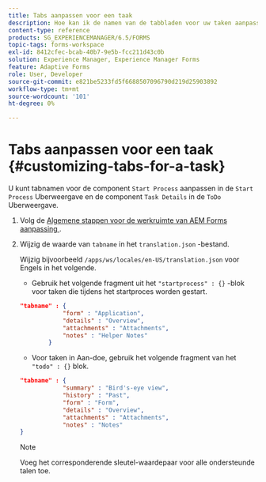 ```yaml
---
title: Tabs aanpassen voor een taak
description: Hoe kan ik de namen van de tabbladen voor uw taken aanpassen in de werkruimte van LiveCycle AEM Forms.
content-type: reference
products: SG_EXPERIENCEMANAGER/6.5/FORMS
topic-tags: forms-workspace
exl-id: 8412cfec-bcab-40b7-9e5b-fcc211d43c0b
solution: Experience Manager, Experience Manager Forms
feature: Adaptive Forms
role: User, Developer
source-git-commit: e821be5233fd5f6688507096790d219d25903892
workflow-type: tm+mt
source-wordcount: '101'
ht-degree: 0%

---
```


# Tabs aanpassen voor een taak {#customizing-tabs-for-a-task}

U kunt tabnamen voor de component `Start Process` aanpassen in de `Start Process` Uberweergave en de component `Task Details` in de `ToDo` Uberweergave.

1. Volg de [ Algemene stappen voor de werkruimte van AEM Forms aanpassing ](/help/forms/using/generic-steps-html-workspace-customization.md).
1. Wijzig de waarde van `tabname` in het `translation.json` -bestand.

   Wijzig bijvoorbeeld `/apps/ws/locales/en-US/translation.json` voor Engels in het volgende.

   * Gebruik het volgende fragment uit het `"startprocess" : {}` -blok voor taken die tijdens het startproces worden gestart.

   ```json
   "tabname" : {
               "form" : "Application",
               "details" : "Overview",
               "attachments" : "Attachments",
               "notes" : "Helper Notes"
           }
   ```

   * Voor taken in Aan-doe, gebruik het volgende fragment van het `"todo" : {}` blok.

   ```json
   "tabname" : {
               "summary" : "Bird's-eye view",
               "history" : "Past",
               "form" : "Form",
               "details" : "Overview",
               "attachments" : "Attachments",
               "notes" : "Notes"
   }
   ```

   >[!NOTE]
   >
   >Voeg het corresponderende sleutel-waardepaar voor alle ondersteunde talen toe.
